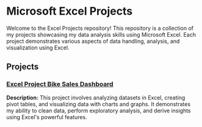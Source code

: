 # Microsoft Excel Projects

Welcome to the Excel Projects repository! This repository is a collection of my projects showcasing my data analysis skills using Microsoft Excel. Each project demonstrates various aspects of data handling, analysis, and visualization using Excel.

## Projects 

### [Excel Project Bike Sales Dashboard](https://github.com/DrAdnanFarzandAli/Excel-Project-Bike-Sales-Dashboard)
**Description:** This project involves analyzing datasets in Excel, creating pivot tables, and visualizing data with charts and graphs. It demonstrates my ability to clean data, perform exploratory analysis, and derive insights using Excel's powerful features.
